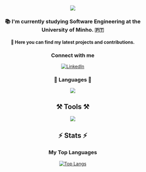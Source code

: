 <h1 align="center">
    <img src="https://readme-typing-svg.herokuapp.com/?font=Righteous&size=35&center=true&vCenter=true&width=500&height=70&duration=4000&lines=Hi+There!+👋;+I'm+Tomás+Pinto!;" />
</h1>

<h3 align="center">📚 I'm currently studying Software Engineering at the University of Minho. 🇵🇹</h3>

<h4 align="center">🎯 Here you can find my latest projects and contributions.</h4>

<h3 align="center">Connect with me</h3>
<p align="center">
<a href="https://linkedin.com/in/tomás-pinto-92300626b">
    <img src="https://img.shields.io/badge/LinkedIn-%230077B5.svg?logo=linkedin&logoColor=white" alt="LinkedIn"/>
</a>


<h3 align="center">📘 Languages 📙</h3>
<p align="center"> 
<img src="https://skillicons.dev/icons?i=html,python,javascript,c,css,java,mysql,haskell,cs,cpp,matlab"/><br>

<h2 align="center">⚒️ Tools ⚒️</h2>
<p align="center"> <img src="https://skillicons.dev/icons?i=linux,vscode,visualstudio,github,figma,cmake,gitlab,windows,powershell"/>

<h2 align="center">⚡ Stats ⚡</h2>

<h3 align="center">My Top Languages</h3>
<p align="center">
<a href="https://github.com/Primenta">
    <img src="https://github-readme-stats.vercel.app/api/top-langs/?username=Primenta&layout=compact&include_all_commits=true" alt="Top Langs"/>
</a>

